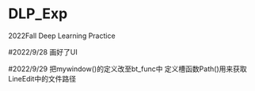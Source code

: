 # DLP_Exp
2022Fall Deep Learning Practice

#2022/9/28
  画好了UI

#2022/9/29
  把mywindow()的定义改至bt_func中
    定义槽函数Path()用来获取LineEdit中的文件路径
